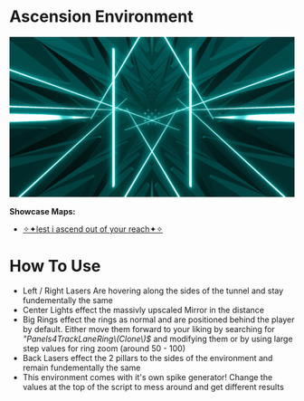 # Ascension Environment
![Ascension Environment](Ascension.png)

**Showcase Maps:**
- [✧✦lest i ascend out of your reach✦✧](https://beatsaver.com/maps/33d46)

# How To Use

- Left / Right Lasers Are hovering along the sides of the tunnel and stay fundementally the same
- Center Lights effect the massivly upscaled Mirror in the distance
- Big Rings effect the rings as normal and are positioned behind the player by default. Either move them forward to your liking by searching for *"Panels4TrackLaneRing\\(Clone\\)$* and modifying them or by using large step values for ring zoom (around 50 - 100)
- Back Lasers effect the 2 pillars to the sides of the environment and remain fundementally the same
- This environment comes with it's own spike generator! Change the values at the top of the script to mess around and get different results